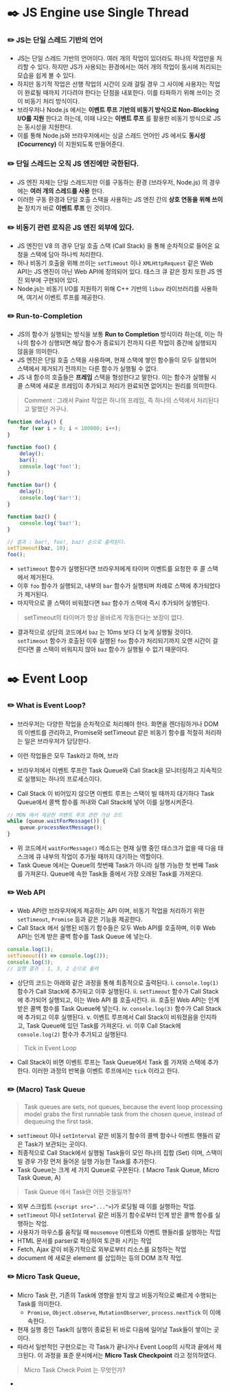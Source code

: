 # ✒️ JS Engine use Single Thread

### ✏️ JS는 단일 스레드 기반의 언어

-   JS는 단일 스레드 기반의 언어이다. 여러 개의 작업이 있더라도 하나의 작업만을 처리할 수 있다. 하지만 JS가 사용되는 환경에서는 여러 개의 작업이 동시에 처리되는 모습을 쉽게 볼 수 있다.
-   하지만 동기적 작업은 선행 작업의 시간이 오래 걸릴 경우 그 사이에 사용자는 작업이 완료될 때까지 기다려야 한다는 단점을 내포한다. 이를 타파하기 위해 쓰이는 것이 비동기 처리 방식이다.
-   브라우저나 Node.js 에서는 **이벤트 루프 기반의 비동기 방식으로 Non-Blocking I/O를 지원** 한다고 하는데, 이때 나오는 **이벤트 루프** 를 활용한 비동기 방식으로 JS는 동시성을 지원한다.
-   이를 통해 Node.js와 브라우저에서는 싱글 스레드 언어인 JS 에서도 **동시성 (Cocurrency)** 이 지원되도록 만들어준다.

### ✏️ 단일 스레드는 오직 JS 엔진에만 국한된다.

-   JS 엔진 자체는 단일 스레드지만 이를 구동하는 환경 (브라우저, Node.js) 의 경우에는 **여러 개의 스레드를 사용** 한다.
-   이러한 구동 환경과 단일 호출 스택을 사용하는 JS 엔진 간의 **상호 연동을 위해 쓰이는** 장치가 바로 **이벤트 루프** 인 것이다.

### ✏️ 비동기 관련 로직은 JS 엔진 외부에 있다.

-   JS 엔진인 V8 의 경우 단일 호출 스택 (Call Stack) 을 통해 순차적으로 들어온 요청을 스택에 담아 하나씩 처리한다.
-   허나 비동기 호출을 위해 쓰이는 `setTimeout` 이나 `XMLHttpRequest` 같은 Web API는 JS 엔진이 아닌 Web API에 정의되어 있다. 태스크 큐 같은 장치 또한 JS 엔진 외부에 구현되어 있다.
-   Node.js는 비동기 I/O를 지원하기 위해 C++ 기반의 `libuv` 라이브러리를 사용하며, 여기서 이벤트 루프를 제공한다.

### ✏️ Run-to-Completion

-   JS의 함수가 실행되는 방식을 보통 **Run to Completion** 방식이라 하는데, 이는 하나의 함수가 싱행되면 해당 함수가 종료되기 전까지 다른 작업이 중간에 실행되지 않음을 의미한다.
-   JS 엔진은 단일 호출 스택을 사용하며, 현재 스택에 쌓인 함수들이 모두 실행되어 스택에서 제거되기 전까지는 다른 함수가 실행될 수 없다.
-   JS 내 함수의 호출들은 **프레임** 스택을 형성한다고 말한다. 이는 함수가 실행될 시 콜 스택에 새로운 프레임이 추가되고 처리가 완료되면 없어지는 원리를 의미한다.

> Comment : 그래서 Paint 작업은 하나의 프레임, 즉 하나의 스택에서 처리된다고 말했던 거구나.

```javascript
function delay() {
    for (var i = 0; i < 100000; i++);
}

function foo() {
    delay();
    bar();
    console.log('foo!');
}

function bar() {
    delay();
    console.log('bar!');
}

function baz() {
    console.log('baz!');
}

// 결과 : bar!, foo!, baz! 순으로 출력된다.
setTimeout(baz, 10);
foo();
```

-   `setTimeout` 함수가 실행된다면 브라우저에게 타이머 이벤트를 요청한 후 콜 스택에서 제거된다.
-   이후 `foo` 함수가 실행되고, 내부의 `bar` 함수가 실행되며 차례로 스택에 추가되었다가 제거된다.
-   마지막으로 콜 스택이 비워졌다면 `baz` 함수가 스택에 즉시 추가되어 실행된다.

> setTimeout의 타이머가 항상 올바르게 작동한다는 보장이 없다.

-   결과적으로 상단의 코드에서 `baz` 는 10ms 보다 더 늦게 실행될 것이다. `setTimeout` 함수가 호출된 이후 실행된 `foo` 함수가 처리되기까지 오랜 시간이 걸린다면 콜 스택이 비워지지 않아 `baz` 함수가 실행될 수 없기 때문이다.

# ✒️ Event Loop

### ✏️ What is Event Loop?

-   브라우저는 다양한 작업을 순차적으로 처리해야 한다. 화면을 렌더링하거나 DOM의 이벤트를 관리하고, Promise와 setTimeout 같은 비동기 함수를 적절히 처리하는 일은 브라우저가 담당한다.
-   이런 작업들은 모두 Task라고 하며, 브라

-   브라우저에서 이벤트 루프란 Task Queue와 Call Stack을 모니터링하고 지속적으로 실행되는 하나의 프로세스이다.
-   Call Stack 이 비어있지 않으면 이벤트 루프는 스택이 빌 때까지 대기하다 Task Queue에서 콜백 함수를 꺼내와 Call Stack에 넣어 이를 실행시켜준다.

```javascript
// MDN 에서 제공한 이벤트 루프 관련 가상 코드
while (queue.waitForMessage()) {
    queue.processNextMessage();
}
```

-   위 코드에서 `waitForMessage()` 메소드는 현재 실행 중인 태스크가 없을 때 다음 태스크에 큐 내부의 작업이 추가될 때까지 대기하는 역할이다.
-   Task Queue 에서는 Queue의 첫번째 Task가 아니라 실행 가능한 첫 번째 Task를 가져온다. Queue에 속한 Task들 중에서 가장 오래된 Task를 가져온다.

### ✏️ Web API

-   Web API란 브라우저에게 제공하는 API 이며, 비동기 작업을 처리하기 위한 `setTimeout`, `Promise` 등과 같은 기능을 제공한다.
-   Call Stack 에서 실행된 비동기 함수들은 모두 Web API를 호출하며, 이후 Web API는 인계 받은 콜백 함수를 Task Queue 에 넣는다.

```javascript
console.log(1);
setTimeout(() => console.log(2));
console.log(3);
// 실행 결과 : 1, 3, 2 순으로 출력
```

-   상단의 코드는 아래와 같은 과정을 통해 최종적으로 출력된다.
    i. `console.log(1)` 함수가 Call Stack에 추가되고 이후 실행된다.
    ii. `setTimeout` 함수가 Call Stack에 추가되어 실행되고, 이는 Web API 를 호출시킨다.
    iii. 호출된 Web API는 인계 받은 콜백 함수를 Task Queue에 넣는다.
    iv. `console.log(3)` 함수가 Call Stack에 추가되고 이후 실행된다.
    v. 이벤트 루프에서 Call Stack이 비워졌음을 인지하고, Task Queue에 있던 Task를 가져온다.
    vi. 이후 Call Stack에 `console.log(2)` 함수가 추가되고 실행된다.

> Tick in Event Loop

-   Call Stack이 비면 이벤트 루프는 Task Queue에서 Task 를 가져와 스택에 추가한다. 이러한 과정의 반복을 이벤트 루프에서는 `tick` 이라고 한다.

### ✏️ (Macro) Task Queue

> Task queues are sets, not queues, because the event loop processing model grabs the first runnable task from the chosen queue, instead of dequeuing the first task.

-   `setTimeout` 이나 `setInterval` 같은 비동기 함수의 콜백 함수나 이벤트 핸들러 같은 Task가 보관되는 곳이다.
-   최종적으로 Call Stack에서 실행될 Task들이 모인 하나의 집합 (Set) 이며, 스택이 빌 경우 가장 먼저 들어온 실행 가능한 Task를 추가한다.
-   Task Queue는 크게 세 가지 Queue로 구분된다. ( Macro Task Queue, Micro Task Queue, A)

> Task Queue 에서 Task란 어떤 것들일까?

-   외부 스크립트 (`<script src="...">`)가 로딩될 때 이를 실행하는 작업.
-   `setTimeout` 이나 `setInterval` 같은 비동기 함수로부터 인계 받은 콜백 함수를 실행하는 작업.
-   사용자가 마우스를 움직일 때 `mousemove` 이벤트와 이벤트 핸들러를 실행하는 작업
-   HTML 문서를 parser로 파싱하여 토큰화 시키는 작업
-   Fetch, Ajax 같이 비동기적으로 외부로부터 리소스를 요청하는 작업
-   document 에 새로운 element 를 삽입하는 등의 DOM 조작 작업.

### ✏️ Micro Task Queue,

-   Micro Task 란, 기존의 Task에 영향을 받지 않고 비동기적으로 빠르게 수행되는 Task를 의미한다.
    -   `Promise`, `Object.observe`, `MutationObserver`, `process.nextTick` 이 이에 속한다.
-   현재 실행 중인 Task의 실행이 종료된 뒤 바로 다음에 일어날 Task들이 쌓이는 곳이다.
-   따라서 일반적인 구현으로는 각 Task가 끝나거나 Event Loop의 시작과 끝에서 체크된다. 이 과정을 표준 문서에서는 **Micro Task Checkpoint** 라고 정의하였다.

> Micro Task Check Point 는 무엇인가?

-
